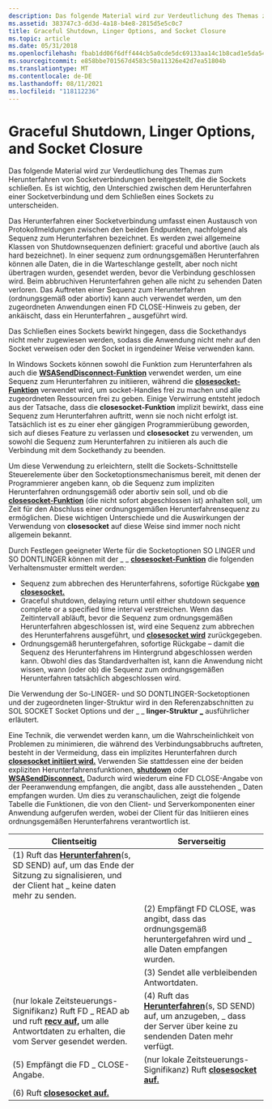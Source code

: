 ```yaml
---
description: Das folgende Material wird zur Verdeutlichung des Themas zum Herunterfahren von Socketverbindungen bereitgestellt, die die Sockets schließen. Es ist wichtig, den Unterschied zwischen dem Herunterfahren einer Socketverbindung und dem Schließen eines Sockets zu unterscheiden.
ms.assetid: 383747c3-dd3d-4a18-b4e8-2815d5e5c0c7
title: Graceful Shutdown, Linger Options, and Socket Closure
ms.topic: article
ms.date: 05/31/2018
ms.openlocfilehash: fbab1dd06f6dff444cb5a0cde5dc69133aa14c1b8cad1e5da5416f8f8f19b37e
ms.sourcegitcommit: e858bbe701567d4583c50a11326e42d7ea51804b
ms.translationtype: MT
ms.contentlocale: de-DE
ms.lasthandoff: 08/11/2021
ms.locfileid: "118112236"
---
```

# <a name="graceful-shutdown-linger-options-and-socket-closure"></a>Graceful Shutdown, Linger Options, and Socket Closure

Das folgende Material wird zur Verdeutlichung des Themas zum Herunterfahren von Socketverbindungen bereitgestellt, die die Sockets schließen. Es ist wichtig, den Unterschied zwischen dem Herunterfahren einer Socketverbindung und dem Schließen eines Sockets zu unterscheiden.

Das Herunterfahren einer Socketverbindung umfasst einen Austausch von Protokollmeldungen zwischen den beiden Endpunkten, nachfolgend als Sequenz zum Herunterfahren bezeichnet. Es werden zwei allgemeine Klassen von Shutdownsequenzen definiert: graceful und abortive (auch als hard bezeichnet). In einer sequenz zum ordnungsgemäßen Herunterfahren können alle Daten, die in die Warteschlange gestellt, aber noch nicht übertragen wurden, gesendet werden, bevor die Verbindung geschlossen wird. Beim abbruchiven Herunterfahren gehen alle nicht zu sehenden Daten verloren. Das Auftreten einer Sequenz zum Herunterfahren (ordnungsgemäß oder abortiv) kann auch verwendet werden, um den zugeordneten Anwendungen einen FD CLOSE-Hinweis zu geben, der ankäischt, dass ein Herunterfahren \_ ausgeführt wird.

Das Schließen eines Sockets bewirkt hingegen, dass die Sockethandys nicht mehr zugewiesen werden, sodass die Anwendung nicht mehr auf den Socket verweisen oder den Socket in irgendeiner Weise verwenden kann.

In Windows Sockets können sowohl [](/windows/desktop/api/winsock/nf-winsock-shutdown) die Funktion zum Herunterfahren als auch die [**WSASendDisconnect-Funktion**](/windows/desktop/api/Winsock2/nf-winsock2-wsasenddisconnect) verwendet werden, um eine Sequenz zum Herunterfahren zu initiieren, während die [**closesocket-Funktion**](/windows/desktop/api/winsock/nf-winsock-closesocket) verwendet wird, um socket-Handles frei zu machen und alle zugeordneten Ressourcen frei zu geben. Einige Verwirrung entsteht jedoch aus der Tatsache, dass die **closesocket-Funktion** implizit bewirkt, dass eine Sequenz zum Herunterfahren auftritt, wenn sie noch nicht erfolgt ist. Tatsächlich ist es zu einer eher gängigen Programmierübung geworden, sich auf dieses Feature zu verlassen und **closesocket** zu verwenden, um sowohl die Sequenz zum Herunterfahren zu initiieren als auch die Verbindung mit dem Sockethandy zu beenden.

Um diese Verwendung zu erleichtern, stellt die Sockets-Schnittstelle Steuerelemente über den Socketoptionsmechanismus bereit, mit denen der Programmierer angeben kann, ob die Sequenz zum impliziten Herunterfahren ordnungsgemäß oder abortiv sein soll, und ob die [**closesocket-Funktion**](/windows/desktop/api/winsock/nf-winsock-closesocket) (die nicht sofort abgeschlossen ist) anhalten soll, um Zeit für den Abschluss einer ordnungsgemäßen Herunterfahrensequenz zu ermöglichen. Diese wichtigen Unterschiede und die Auswirkungen der Verwendung von **closesocket** auf diese Weise sind immer noch nicht allgemein bekannt.

Durch Festlegen geeigneter Werte für die Socketoptionen SO LINGER und SO DONTLINGER können mit der \_ \_ [**closesocket-Funktion**](/windows/desktop/api/winsock/nf-winsock-closesocket) die folgenden Verhaltensmuster ermittelt werden:

-   Sequenz zum abbrechen des Herunterfahrens, sofortige Rückgabe [**von closesocket.**](/windows/desktop/api/winsock/nf-winsock-closesocket)
-   Graceful shutdown, delaying return until either shutdown sequence complete or a specified time interval verstreichen. Wenn das Zeitintervall abläuft, bevor die Sequenz zum ordnungsgemäßen Herunterfahren abgeschlossen ist, wird eine Sequenz zum abbrechen des Herunterfahrens ausgeführt, und [**closesocket wird**](/windows/desktop/api/winsock/nf-winsock-closesocket) zurückgegeben.
-   Ordnungsgemäß heruntergefahren, sofortige Rückgabe – damit die Sequenz des Herunterfahrens im Hintergrund abgeschlossen werden kann. Obwohl dies das Standardverhalten ist, kann die Anwendung nicht wissen, wann (oder ob) die Sequenz zum ordnungsgemäßen Herunterfahren tatsächlich abgeschlossen wird.

Die Verwendung der So-LINGER- und SO DONTLINGER-Socketoptionen und der zugeordneten linger-Struktur wird in den Referenzabschnitten zu SOL SOCKET Socket Options und der \_ \_ **linger-Struktur** [**\_**](sol-socket-socket-options.md) [](/windows/desktop/api/winsock/ns-winsock-linger) ausführlicher erläutert.

Eine Technik, die verwendet werden kann, um die Wahrscheinlichkeit von Problemen zu minimieren, die während des Verbindungsabbruchs auftreten, besteht in der Vermeidung, dass ein implizites Herunterfahren durch [**closesocket initiiert wird.**](/windows/desktop/api/winsock/nf-winsock-closesocket) Verwenden Sie stattdessen eine der beiden expliziten Herunterfahrensfunktionen, [**shutdown**](/windows/desktop/api/winsock/nf-winsock-shutdown) oder [**WSASendDisconnect.**](/windows/desktop/api/Winsock2/nf-winsock2-wsasenddisconnect) Dadurch wird wiederum eine FD CLOSE-Angabe von der Peeranwendung empfangen, die angibt, dass alle ausstehenden \_ Daten empfangen wurden. Um dies zu veranschaulichen, zeigt die folgende Tabelle die Funktionen, die von den Client- und Serverkomponenten einer Anwendung aufgerufen werden, wobei der Client für das Initiieren eines ordnungsgemäßen Herunterfahrens verantwortlich ist.

| Clientseitig                                                                                                                | Serverseitig                                                                                           |
|----------------------------------------------------------------------------------------------------------------------------|-------------------------------------------------------------------------------------------------------|
| (1) Ruft das [**Herunterfahren**](/windows/desktop/api/winsock/nf-winsock-shutdown)(s, SD SEND) auf, um das Ende der Sitzung zu signalisieren, und der Client hat \_ keine daten mehr zu senden. |                                                                                                       |
|                                                                                                                            | (2) Empfängt FD CLOSE, was angibt, dass das ordnungsgemäß heruntergefahren wird und \_ alle Daten empfangen wurden. |
|                                                                                                                            | (3) Sendet alle verbleibenden Antwortdaten.                                                                |
| (nur lokale Zeitsteuerungs-Signifikanz) Ruft FD \_ READ ab und ruft [**recv auf,**](/windows/desktop/api/winsock/nf-winsock-recv) um alle Antwortdaten zu erhalten, die vom Server gesendet werden.  | (4) Ruft das [**Herunterfahren**](/windows/desktop/api/winsock/nf-winsock-shutdown)(s, SD SEND) auf, um anzugeben, \_ dass der Server über keine zu sendenden Daten mehr verfügt.  |
| (5) Empfängt die FD \_ CLOSE-Angabe.                                                                                         | (nur lokale Zeitsteuerungs-Signifikanz) Ruft [**closesocket auf.**](/windows/desktop/api/winsock/nf-winsock-closesocket)                       |
| (6) Ruft [**closesocket auf.**](/windows/desktop/api/winsock/nf-winsock-closesocket)                                                                          |                                                                                                       |



 

 

 



